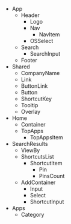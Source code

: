 * App
  * Header
    * Logo
    * Nav
      * NavItem
    * OSSelect
  * Search
    * SearchInput  
  * Footer
* Shared
  * CompanyName
  * Link
  * ButtonLink
  * Button
  * ShortcutKey
  * Tooltip
  * Overlay
* Home
  * Container
  * TopApps
    * TopAppsItem
* SearchResults
  * ViewBy
  * ShortcutsList
    * ShortcutItem
      * Pin
      * PinsCount
  * AddContainer
    * Input
    * Select
    * ShortcutInput
* Apps
  * Category
  